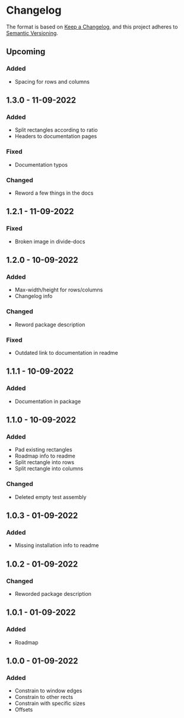 ﻿# Changelog

The format is based on [Keep a Changelog](https://keepachangelog.com/en/1.0.0/),
and this project adheres to [Semantic Versioning](https://semver.org/spec/v2.0.0.html).

## Upcoming

### Added

- Spacing for rows and columns

## 1.3.0 - 11-09-2022

### Added

- Split rectangles according to ratio
- Headers to documentation pages

### Fixed

- Documentation typos

### Changed

- Reword a few things in the docs

## 1.2.1 - 11-09-2022

### Fixed

- Broken image in divide-docs

## 1.2.0 - 10-09-2022

### Added

- Max-width/height for rows/columns
- Changelog info

### Changed

- Reword package description

### Fixed

- Outdated link to documentation in readme

## 1.1.1 - 10-09-2022

### Added

- Documentation in package

## 1.1.0 - 10-09-2022

### Added

- Pad existing rectangles
- Roadmap info to readme
- Split rectangle into rows
- Split rectangle into columns

### Changed

- Deleted empty test assembly

## 1.0.3 - 01-09-2022

### Added

- Missing installation info to readme

## 1.0.2 - 01-09-2022

### Changed

- Reworded package description

## 1.0.1 - 01-09-2022

### Added

- Roadmap

## 1.0.0 - 01-09-2022

### Added

- Constrain to window edges
- Constrain to other rects
- Constrain with specific sizes
- Offsets